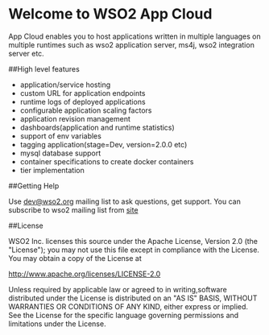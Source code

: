 Welcome to WSO2 App Cloud
=========================

App Cloud enables you to host applications written in multiple languages on multiple runtimes such as wso2 application server, ms4j, wso2 integration server etc.

##High level features

* application/service hosting
* custom URL for application endpoints
* runtime logs of deployed applications
* configurable application scaling factors
* application revision management
* dashboards(application and runtime statistics)
* support of env variables
* tagging application(stage=Dev, version=2.0.0 etc)
* mysql database support
* container specifications to create docker containers
* tier implementation

##Getting Help

Use dev@wso2.org mailing list to ask questions, get support. You can subscribe to wso2 mailing list from [site ](http://wso2.com/mail/)

##License

WSO2 Inc. licenses this source under the Apache License,
Version 2.0 (the "License"); you may not use this file except
in compliance with the License. You may obtain a copy of the License at

http://www.apache.org/licenses/LICENSE-2.0

Unless required by applicable law or agreed to in writing,software distributed under the License is distributed on an "AS IS" BASIS, WITHOUT WARRANTIES OR CONDITIONS OF ANY KIND, either express or implied.  See the License for the
specific language governing permissions and limitations under the License.
                                                                             
